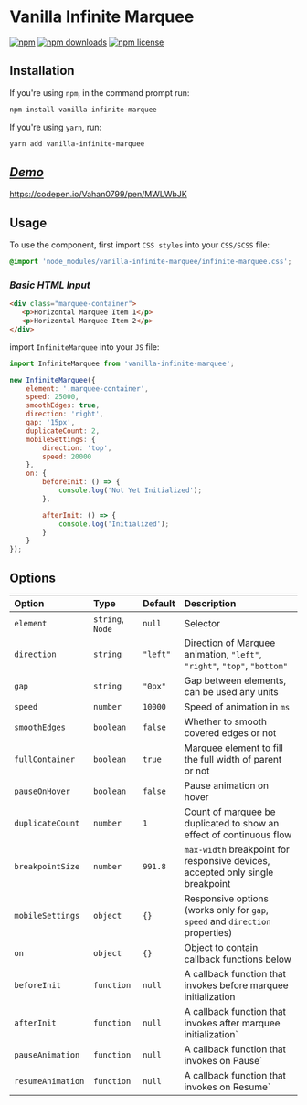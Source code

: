 # Vanilla Infinite Marquee

[![npm](https://img.shields.io/npm/v/react-fast-marquee.svg)](https://www.npmjs.com/package/vanilla-infinite-marquee)
[![npm downloads](https://img.shields.io/npm/dt/react-fast-marquee.svg)](https://www.npmjs.com/package/vanilla-infinite-marquee)
[![npm license](https://img.shields.io/npm/l/react-fast-marquee.svg)](https://www.npmjs.com/package/vanilla-infinite-marquee)

## Installation

If you're using `npm`, in the command prompt run:

```sh
npm install vanilla-infinite-marquee
```

If you're using `yarn`, run:

```sh
yarn add vanilla-infinite-marquee
```

## _[Demo](https://codepen.io/Vahan0799/pen/MWLWbJK)_
https://codepen.io/Vahan0799/pen/MWLWbJK

## Usage
To use the component, first import `CSS styles` into your `CSS/SCSS` file:
```scss
@import 'node_modules/vanilla-infinite-marquee/infinite-marquee.css';
```
### _Basic HTML Input_
```html
<div class="marquee-container">
   <p>Horizontal Marquee Item 1</p>
   <p>Horizontal Marquee Item 2</p>
</div>
```
 import `InfiniteMarquee` into your `JS` file:
```jsx
import InfiniteMarquee from 'vanilla-infinite-marquee';

new InfiniteMarquee({
	element: '.marquee-container',
	speed: 25000,
	smoothEdges: true,
	direction: 'right',
	gap: '15px',
	duplicateCount: 2,
	mobileSettings: {
		direction: 'top',
		speed: 20000
	},
	on: {
		beforeInit: () => {
			console.log('Not Yet Initialized');
		},

		afterInit: () => {
			console.log('Initialized');
		}
	}
});
```

## Options
| Option            | Type             | Default  | Description                                                                    |
|:------------------|:-----------------|:---------|:-------------------------------------------------------------------------------|
| `element`         | `string`, `Node` | `null`   | Selector                                                                       |
| `direction`       | `string`         | `"left"` | Direction of Marquee animation, `"left"`, `"right"`, `"top"`, `"bottom"`       |
| `gap`             | `string`         | `"0px"`  | Gap between elements, can be used any units                                    |
| `speed`           | `number`         | `10000`  | Speed of animation in `ms`                                                     |
| `smoothEdges`     | `boolean`        | `false`  | Whether to smooth covered edges or not                                         |
| `fullContainer`   | `boolean`        | `true`   | Marquee element to fill the full width of parent or not                        |
| `pauseOnHover`    | `boolean`        | `false`  | Pause animation on hover                                                       |
| `duplicateCount`  | `number`         | `1`      | Count of marquee be duplicated to show an effect of continuous flow            |
| `breakpointSize`  | `number`         | `991.8`  | `max-width` breakpoint for responsive devices, accepted only single breakpoint |
| `mobileSettings`  | `object`         | `{}`     | Responsive options (works only for `gap`, `speed` and `direction` properties)  |
| `on`              | `object`         | `{}`     | Object to contain callback functions below                                     |
| `beforeInit`      | `function`       | `null`   | A callback function that invokes before marquee initialization                 |
| `afterInit`       | `function`       | `null`   | A callback function that invokes after marquee initialization`                 |
| `pauseAnimation`  | `function`       | `null`   | A callback function that invokes on Pause`                                     |
| `resumeAnimation` | `function`       | `null`   | A callback function that invokes on Resume`                                    |
